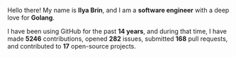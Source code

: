 Hello there! My name is **Ilya Brin**, and I am a **software engineer** with a deep love for **Golang**.

I have been using GitHub for the past **14 years**, and during that time, I have made **5246** contributions, opened **282** issues, submitted **168** pull requests, and contributed to **17** open-source projects.
